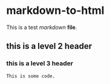 # markdown-to-html

This is a test _markdown_ **file**.

## this is a level 2 header

### this is a level 3 header

```
This is some code.
```